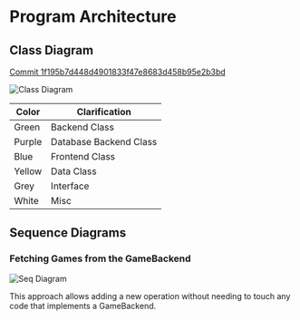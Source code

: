 # Program Architecture

## Class Diagram

[Commit 1f195b7d448d4901833f47e8683d458b95e2b3bd](https://github.com/Rsl1122/ROM-tools/tree/1f195b7d448d4901833f47e8683d458b95e2b3bd)

![Class Diagram](https://github.com/Rsl1122/ROM-tools/blob/master/documentation/ClassDiagram.jpg?raw=true)

Color | Clarification
-- | --
Green|Backend Class
Purple|Database Backend Class
Blue|Frontend Class
Yellow|Data Class
Grey|Interface
White|Misc

## Sequence Diagrams

### Fetching Games from the GameBackend

![Seq Diagram](https://github.com/Rsl1122/ROM-tools/blob/master/documentation/SeqDia-FetchGames.png?raw=true)

This approach allows adding a new operation without needing to touch any code that implements a GameBackend.
